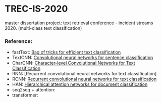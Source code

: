 # TREC-IS-2020
master dissertation project: text retrieval conference - incident streams 2020. (multi-class text classification)

### Reference:
* fastText: [Bag of tricks for efficient text classification](https://arxiv.org/pdf/1607.01759.pdf)
* TextCNN: [Convolutional neural networks for sentence classification](https://arxiv.org/pdf/1408.5882.pdf)
* CharCNN: [Character-level Convolutional Networks for Text Classification](https://arxiv.org/pdf/1509.01626.pdf)
* RNN: [Recurrent convolutional neural networks for text classification]
* RCNN: [Recurrent convolutional neural networks for text classification](https://www.aaai.org/ocs/index.php/AAAI/AAAI15/paper/view/9745/9552)
* HAN: [Hierarchical attention networks for document classification](https://www.aclweb.org/anthology/N16-1174.pdf)
* seq2seq + attention: 
* transformer: 
